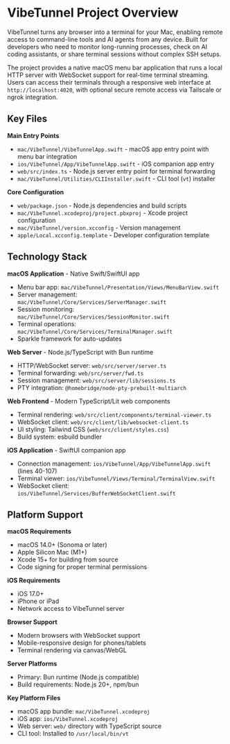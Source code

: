 <!-- Generated: 2025-06-21 17:45:00 UTC -->
# VibeTunnel Project Overview

VibeTunnel turns any browser into a terminal for your Mac, enabling remote access to command-line tools and AI agents from any device. Built for developers who need to monitor long-running processes, check on AI coding assistants, or share terminal sessions without complex SSH setups.

The project provides a native macOS menu bar application that runs a local HTTP server with WebSocket support for real-time terminal streaming. Users can access their terminals through a responsive web interface at `http://localhost:4020`, with optional secure remote access via Tailscale or ngrok integration.

## Key Files

**Main Entry Points**
- `mac/VibeTunnel/VibeTunnelApp.swift` - macOS app entry point with menu bar integration
- `ios/VibeTunnel/App/VibeTunnelApp.swift` - iOS companion app entry  
- `web/src/index.ts` - Node.js server entry point for terminal forwarding
- `mac/VibeTunnel/Utilities/CLIInstaller.swift` - CLI tool (`vt`) installer

**Core Configuration**
- `web/package.json` - Node.js dependencies and build scripts
- `mac/VibeTunnel.xcodeproj/project.pbxproj` - Xcode project configuration
- `mac/VibeTunnel/version.xcconfig` - Version management
- `apple/Local.xcconfig.template` - Developer configuration template

## Technology Stack

**macOS Application** - Native Swift/SwiftUI app
- Menu bar app: `mac/VibeTunnel/Presentation/Views/MenuBarView.swift`
- Server management: `mac/VibeTunnel/Core/Services/ServerManager.swift` 
- Session monitoring: `mac/VibeTunnel/Core/Services/SessionMonitor.swift`
- Terminal operations: `mac/VibeTunnel/Core/Services/TerminalManager.swift`
- Sparkle framework for auto-updates

**Web Server** - Node.js/TypeScript with Bun runtime
- HTTP/WebSocket server: `web/src/server/server.ts`
- Terminal forwarding: `web/src/server/fwd.ts`
- Session management: `web/src/server/lib/sessions.ts`
- PTY integration: `@homebridge/node-pty-prebuilt-multiarch`

**Web Frontend** - Modern TypeScript/Lit web components  
- Terminal rendering: `web/src/client/components/terminal-viewer.ts`
- WebSocket client: `web/src/client/lib/websocket-client.ts`
- UI styling: Tailwind CSS (`web/src/client/styles.css`)
- Build system: esbuild bundler

**iOS Application** - SwiftUI companion app
- Connection management: `ios/VibeTunnel/App/VibeTunnelApp.swift` (lines 40-107)
- Terminal viewer: `ios/VibeTunnel/Views/Terminal/TerminalView.swift`
- WebSocket client: `ios/VibeTunnel/Services/BufferWebSocketClient.swift`

## Platform Support

**macOS Requirements**
- macOS 14.0+ (Sonoma or later)
- Apple Silicon Mac (M1+)
- Xcode 15+ for building from source
- Code signing for proper terminal permissions

**iOS Requirements**  
- iOS 17.0+
- iPhone or iPad
- Network access to VibeTunnel server

**Browser Support**
- Modern browsers with WebSocket support
- Mobile-responsive design for phones/tablets
- Terminal rendering via canvas/WebGL

**Server Platforms**
- Primary: Bun runtime (Node.js compatible)
- Build requirements: Node.js 20+, npm/bun

**Key Platform Files**
- macOS app bundle: `mac/VibeTunnel.xcodeproj`
- iOS app: `ios/VibeTunnel.xcodeproj`  
- Web server: `web/` directory with TypeScript source
- CLI tool: Installed to `/usr/local/bin/vt`